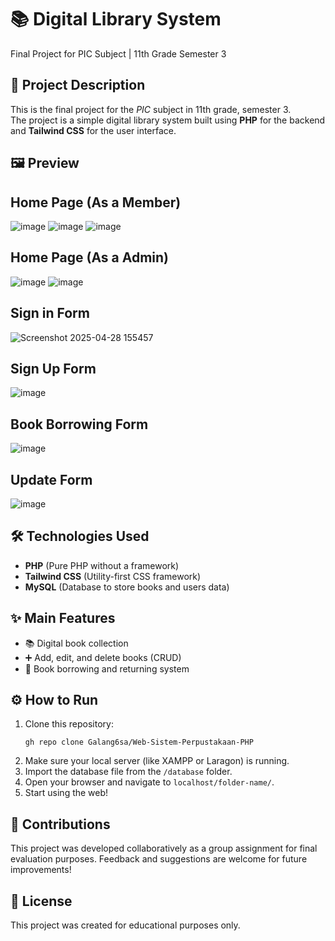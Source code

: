 # 📚 Digital Library System  
Final Project for PIC Subject | 11th Grade Semester 3

## 📌 Project Description
This is the final project for the *PIC* subject in 11th grade, semester 3.  
The project is a simple digital library system built using **PHP** for the backend and **Tailwind CSS** for the user interface.

## 🖼️ Preview

## Home Page (As a Member)
![image](https://github.com/user-attachments/assets/1c9c09d9-55fa-435b-baec-f0be642cfbb6)
![image](https://github.com/user-attachments/assets/dbad4ae8-6ef8-43f8-9499-bb9873694478)
![image](https://github.com/user-attachments/assets/285678e3-c207-4062-9ee6-ce5e77b6ebd0)


## Home Page (As a Admin)
![image](https://github.com/user-attachments/assets/381b077a-b791-466e-ae1c-45d5e0a342e3)
![image](https://github.com/user-attachments/assets/ddeaf2a7-2ed0-4bb6-8e2e-262ae89439d4)


## Sign in Form
![Screenshot 2025-04-28 155457](https://github.com/user-attachments/assets/e693d7d5-3495-437a-8184-314147db8a81)


## Sign Up Form
![image](https://github.com/user-attachments/assets/cab5b76e-3de7-4f2e-a3ff-d2220605228e)


## Book Borrowing Form
![image](https://github.com/user-attachments/assets/1bcb2253-9f90-494b-80a4-7e3cc0a6dd68)


## Update Form
![image](https://github.com/user-attachments/assets/7137b163-c708-42ed-b370-539b73ea43d8)






## 🛠️ Technologies Used
- **PHP** (Pure PHP without a framework)
- **Tailwind CSS** (Utility-first CSS framework)
- **MySQL** (Database to store books and users data)

## ✨ Main Features
- 📚 Digital book collection
- ➕ Add, edit, and delete books (CRUD)
- 📄 Book borrowing and returning system

## ⚙️ How to Run
1. Clone this repository:
   ```
   gh repo clone Galang6sa/Web-Sistem-Perpustakaan-PHP
   ```
2. Make sure your local server (like XAMPP or Laragon) is running.
3. Import the database file from the `/database` folder.
4. Open your browser and navigate to `localhost/folder-name/`.
5. Start using the web!

## 🙌 Contributions
This project was developed collaboratively as a group assignment for final evaluation purposes.
Feedback and suggestions are welcome for future improvements!

## 📜 License
This project was created for educational purposes only.  
